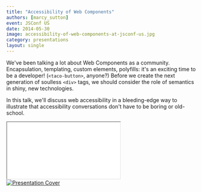 ```yaml
---
title: "Accessibility of Web Components"
authors: [marcy_sutton]
event: JSConf US
date: 2014-05-30
image: accessibility-of-web-components-at-jsconf-us.jpg
category: presentations
layout: single
---
```


We've been talking a lot about Web Components as a community. Encapsulation,
templating, custom elements, polyfills: it's an exciting time to be a developer!
(`<taco-button>`, anyone?) Before we create the next generation of soulless
`<div>` tags, we should consider the role of semantics in shiny, new
technologies.

<!-- Excerpt -->

In this talk, we'll discuss web accessibility in a bleeding-edge
way to illustrate that accessibility conversations don't have to be boring or
old-school.

<div class="video-wrap">
    <iframe src="//www.youtube.com/embed/BgvDZZ8Ms8c" itemprop="video"></iframe>
</div>

<a href="http://marcysutton.github.io/accessibility-of-web-components/slides.html">
    <img src="../../img/stories/accessibility-of-web-components-at-jsconf-us-cover.jpg" alt="Presentation Cover">
</a>

